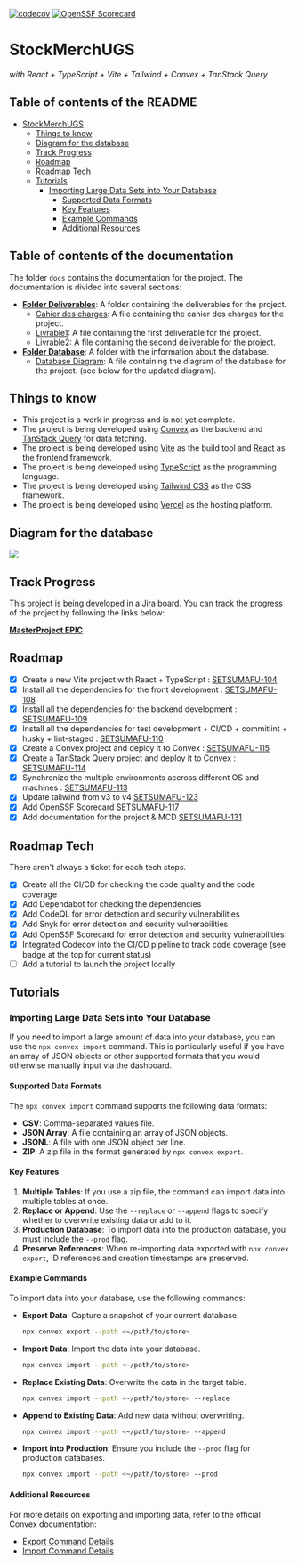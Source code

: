 [![codecov](https://codecov.io/gh/plugveg/stock-merch-ugs/branch/main/graph/badge.svg)](https://codecov.io/gh/plugveg/stock-merch-ugs)
[![OpenSSF Scorecard](https://api.scorecard.dev/projects/github.com/plugveg/stock-merch-ugs/badge)](https://scorecard.dev/viewer/?uri=github.com/plugveg/stock-merch-ugs)

# StockMerchUGS

_with React + TypeScript + Vite + Tailwind + Convex + TanStack Query_

## Table of contents of the README

- [StockMerchUGS](#stockmerchugs)
  - [Things to know](#things-to-know)
  - [Diagram for the database](#diagram-for-the-database)
  - [Track Progress](#track-progress)
  - [Roadmap](#roadmap)
  - [Roadmap Tech](#roadmap-tech)
  - [Tutorials](#tutorials)
    - [Importing Large Data Sets into Your Database](#importing-large-data-sets-into-your-database)
      - [Supported Data Formats](#supported-data-formats)
      - [Key Features](#key-features)
      - [Example Commands](#example-commands)
      - [Additional Resources](#additional-resources)

## Table of contents of the documentation

The folder `docs` contains the documentation for the project. The documentation is divided into several sections:

- **[Folder Deliverables](docs/deliverables)**: A folder containing the deliverables for the project.
  - [Cahier des charges](docs/deliverables/Cahier-des-charges_StockMerchUGS.pdf): A file containing the cahier des charges for the project.
  - [Livrable1](docs/deliverables/Livrable1.pdf): A file containing the first deliverable for the project.
  - [Livrable2](docs/deliverables/Livrable2.pdf): A file containing the second deliverable for the project.
- **[Folder Database](docs/database)**: A folder with the information about the database.
  - [Database Diagram](docs/database/SchemaBDD-StochMerchUGS.png): A file containing the diagram of the database for the project. (see below for the updated diagram).

## Things to know

- This project is a work in progress and is not yet complete.
- The project is being developed using [Convex](https://docs.convex.dev/) as the backend and [TanStack Query](https://tanstack.com/query/latest) for data fetching.
- The project is being developed using [Vite](https://vitejs.dev/) as the build tool and [React](https://reactjs.org/) as the frontend framework.
- The project is being developed using [TypeScript](https://www.typescriptlang.org/) as the programming language.
- The project is being developed using [Tailwind CSS](https://tailwindcss.com/) as the CSS framework.
- The project is being developed using [Vercel](https://vercel.com/) as the hosting platform.

## Diagram for the database

![](https://app.eraser.io/workspace/do9LGbVDtteqDT7RNgEr/preview?elements=EvbIxxzfS2aiPggn8rcm-g&type=embed)

## Track Progress

This project is being developed in a [Jira](https://www.atlassian.com/software/jira) board. You can track the progress of the project by following the links below:

**[MasterProject EPIC](https://setsumafuyu.atlassian.net/browse/SETSUMAFU-100)**

## Roadmap

- [x] Create a new Vite project with React + TypeScript : [SETSUMAFU-104](https://setsumafuyu.atlassian.net/browse/SETSUMAFU-104)
- [x] Install all the dependencies for the front development : [SETSUMAFU-108](https://setsumafuyu.atlassian.net/browse/SETSUMAFU-108)
- [x] Install all the dependencies for the backend development : [SETSUMAFU-109](https://setsumafuyu.atlassian.net/browse/SETSUMAFU-109)
- [x] Install all the dependencies for test development + CI/CD + commitlint + husky + lint-staged : [SETSUMAFU-110](https://setsumafuyu.atlassian.net/browse/SETSUMAFU-110)
- [x] Create a Convex project and deploy it to Convex : [SETSUMAFU-115](https://setsumafuyu.atlassian.net/browse/SETSUMAFU-115)
- [x] Create a TanStack Query project and deploy it to Convex : [SETSUMAFU-114](https://setsumafuyu.atlassian.net/browse/SETSUMAFU-114)
- [x] Synchronize the multiple environments accross different OS and machines : [SETSUMAFU-113](https://setsumafuyu.atlassian.net/browse/SETSUMAFU-113)
- [x] Update tailwind from v3 to v4 [SETSUMAFU-123](https://setsumafuyu.atlassian.net/browse/SETSUMAFU-123)
- [x] Add OpenSSF Scorecard [SETSUMAFU-117](https://setsumafuyu.atlassian.net/browse/SETSUMAFU-117)
- [x] Add documentation for the project & MCD [SETSUMAFU-131](https://setsumafuyu.atlassian.net/browse/SETSUMAFU-131)

## Roadmap Tech

There aren't always a ticket for each tech steps.

- [x] Create all the CI/CD for checking the code quality and the code coverage
- [x] Add Dependabot for checking the dependencies
- [x] Add CodeQL for error detection and security vulnerabilities
- [x] Add Snyk for error detection and security vulnerabilities
- [x] Add OpenSSF Scorecard for error detection and security vulnerabilities
- [x] Integrated Codecov into the CI/CD pipeline to track code coverage (see badge at the top for current status)
- [ ] Add a tutorial to launch the project locally

## Tutorials

### Importing Large Data Sets into Your Database

If you need to import a large amount of data into your database, you can use the `npx convex import` command. This is particularly useful if you have an array of JSON objects or other supported formats that you would otherwise manually input via the dashboard.

#### Supported Data Formats

The `npx convex import` command supports the following data formats:

- **CSV**: Comma-separated values file.
- **JSON Array**: A file containing an array of JSON objects.
- **JSONL**: A file with one JSON object per line.
- **ZIP**: A zip file in the format generated by `npx convex export`.

#### Key Features

1. **Multiple Tables**: If you use a zip file, the command can import data into multiple tables at once.
2. **Replace or Append**: Use the `--replace` or `--append` flags to specify whether to overwrite existing data or add to it.
3. **Production Database**: To import data into the production database, you must include the `--prod` flag.
4. **Preserve References**: When re-importing data exported with `npx convex export`, ID references and creation timestamps are preserved.

#### Example Commands

To import data into your database, use the following commands:

- **Export Data**: Capture a snapshot of your current database.

  ```bash
  npx convex export --path <~/path/to/store>
  ```

- **Import Data**: Import the data into your database.

  ```bash
  npx convex import --path <~/path/to/store>
  ```

- **Replace Existing Data**: Overwrite the data in the target table.

  ```bash
  npx convex import --path <~/path/to/store> --replace
  ```

- **Append to Existing Data**: Add new data without overwriting.

  ```bash
  npx convex import --path <~/path/to/store> --append
  ```

- **Import into Production**: Ensure you include the `--prod` flag for production databases.
  ```bash
  npx convex import --path <~/path/to/store> --prod
  ```

#### Additional Resources

For more details on exporting and importing data, refer to the official Convex documentation:

- [Export Command Details](https://docs.convex.dev/database/import-export/export)
- [Import Command Details](https://docs.convex.dev/database/import-export/import)
